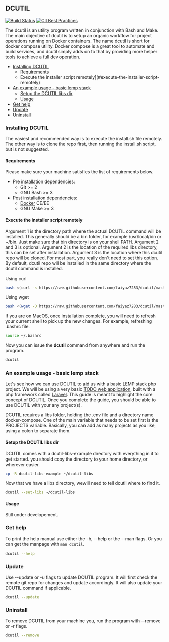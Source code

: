 ## DCUTIL ##
[![Build Status](https://travis-ci.org/faiyaz7283/dcutil.svg?branch=master)](https://travis-ci.org/faiyaz7283/dcutil)
[![CII Best Practices](https://bestpractices.coreinfrastructure.org/projects/1686/badge)](https://bestpractices.coreinfrastructure.org/projects/1686)

The  dcutil  is an utility program written in conjunction with Bash and Make. The main objective of dcutil is to setup 
an organic workflow for project operations running on Docker containers. The name dcutil is short for docker compose 
utility. Docker compose is a great tool to automate and build services, and dcutil simply adds on to that by providing
more helper tools to achieve a full dev operation. 

- [Installing DCUTIL](#installing-dcutil)
    - [Requirements](#requirements)
    - Execute the installer script remotely](#execute-the-installer-script-remotely)
- [An example usage - basic lemp stack](#an-example-usage---basic-lemp-stack)
    - [Setup the DCUTIL libs dir](#setup-the-dcutil-libs-dir)
    - [Usage](#usage)
- [Get help](#get-help)
- [Update](#update)
- [Uninstall](#uninstall)


### Installing DCUTIL ###

The easiest and recommended way is to execute the install.sh file remotely. The other way is to clone the repo first, 
then running the install.sh script, but is not suggested. 

#### Requirements ####

Please make sure your machine satisfies the list of requirements below. 

- Pre installation dependencies:
    - Git >= 2
    - GNU Bash >= 3
- Post installation dependencies:
    - [Docker](https://docs.docker.com/install) CE/EE
    - GNU Make >= 3

#### Execute the installer script remotely ####

Argument 1 is the directory path where the actual DCUTIL command will be installed. This generally should be a bin 
folder, for example /usr/local/bin or ~/bin. Just make sure that bin directory is on your shell PATH. Argument 2 and 3 
is optional. Argument 2 is the location of the required libs directory, this can be set after installation. 
Argument 3 is the location where this dcutil repo will be cloned. For most part, you really don't need to set this 
option. By default, dcutil repo will be installed in the same directory where the dcutil command is installed. 

Using curl

```bash
bash <(curl -s https://raw.githubusercontent.com/faiyaz7283/dcutil/master/install.sh) ~/bin
```
Using wget

```bash
bash <(wget -O https://raw.githubusercontent.com/faiyaz7283/dcutil/master/install.sh) ~/bin
```

If you are on MacOS, once installation complete, you will need to refresh your current shell to pick up the new changes. 
For example, refreshing .bashrc file.
        
```bash
source ~/.bashrc
```
    
Now you can issue the **dcutil** command from anywhere and run the program.
     
```bash
dcutil
```  

### An example usage - basic lemp stack ###

Let's see how we can use DCUTIL to aid us with a basic LEMP stack php project. We will be using a very basic 
[TODO web application](https://github.com/faiyaz7283/demo_todo), built with a php framework called 
[Laravel](https://laravel.com). This guide is meant to highlight the core concept of DCUTIL. Once you complete the 
guide, you should be able to use DCUTIL with your any project(s). 

DCUTIL requires a libs folder, holding the .env file and a directory name docker-compose. One of the main 
variable that needs to be set first is the PROJECTS variable. Basically, you can add as many projects as you like, using 
a colon to separate them.

#### Setup the DCUTIL libs dir ####

DCUTIL comes with a dcutil-libs-example directory with everything in it to get started. you should copy the directory to
your home directory, or wherever easier. 

```bash
cp -R dcutil-libs-example ~/dcutil-libs
```

Now that we have a libs directory, wewill need to tell dcutil where to find it.

```bash
dcutil --set-libs ~/dcutil-libs
```

#### Usage ####

Still under developement.


### Get help ###

To print the help manual use either the -h, --help or the --man flags. Or you can get the manpage with ```man dcutil```.

```bash
dcutil --help
```

### Update ###

Use --update or -u flags to update DCUTIL program. It will first check the remote git repo for changes and update 
accordingly. It will also update your DCUTIL command if applicable.

```bash
dcutil --update
```

### Uninstall ###

To remove DCUTIL from your machine you, run the program with --remove or -r flags.

```bash
dcutil --remove
```
